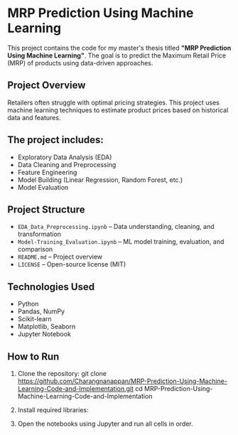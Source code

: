 # MRP Prediction Using Machine Learning

This project contains the code for my master's thesis titled **"MRP Prediction Using Machine Learning"**. The goal is to predict the Maximum Retail Price (MRP) of products using data-driven approaches.

## Project Overview
Retailers often struggle with optimal pricing strategies. This project uses machine learning techniques to estimate product prices based on historical data and features.

## The project includes:
- Exploratory Data Analysis (EDA)
- Data Cleaning and Preprocessing
- Feature Engineering
- Model Building (Linear Regression, Random Forest, etc.)
- Model Evaluation

## Project Structure
- `EDA_Data_Preprocessing.ipynb` – Data understanding, cleaning, and transformation
- `Model-Training_Evaluation.ipynb` – ML model training, evaluation, and comparison
- `README.md` – Project overview
- `LICENSE` – Open-source license (MIT)

## Technologies Used
- Python
- Pandas, NumPy
- Scikit-learn
- Matplotlib, Seaborn
- Jupyter Notebook

## How to Run
1. Clone the repository:
   git clone https://github.com/Charangnanappan/MRP-Prediction-Using-Machine-Learning-Code-and-Implementation.git
   cd MRP-Prediction-Using-Machine-Learning-Code-and-Implementation

2. Install required libraries:

3. Open the notebooks using Jupyter and run all cells in order.

